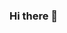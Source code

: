 ### Hi there 👋

<!--
**vldcreation/vldcreation** is a ✨ _special_ ✨ repository because its `README.md` (this file) appears on your GitHub profile.

Here are some ideas to get you started:



- 🔭 I’m currently working on Software Developer/Engineering 😄
- 🌱 I’m currently learning Architecture SOAP and WEB SERVICE
- 👯 I’m looking to collaborate on EAY Project at my college
-->
